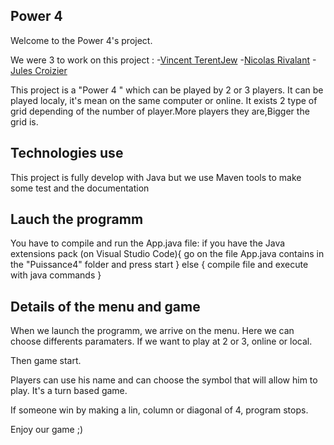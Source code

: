 ## Power 4

Welcome to the Power 4's project.

We were 3 to work on this project :
-[Vincent TerentJew](https://github.com/VincentTjw)
-[Nicolas Rivalant](https://github.com/NRIVALANT)
-[Jules Croizier](https://github.com/roulios44)

This project is a "Power 4 " which can be played by 2 or 3 players.
It can be played localy, it's mean on the same computer or online.
It exists 2 type of grid depending of the number of player.More players they are,Bigger the grid is.

## Technologies use

This project is fully develop with Java but we use Maven tools to make some test and the documentation


## Lauch the programm
You have to compile and run the App.java file:
if you have the Java extensions pack (on Visual Studio Code){
    go on the file App.java contains in the "Puissance4" folder and press start
} else {
    compile file and execute with java commands
}

## Details of the menu and game

When we launch the programm, we arrive on the menu. Here we can choose differents paramaters.
If we want to play at 2 or 3, online or local.

Then game start.

Players can use his name and can choose the symbol that will allow him to play.
It's a turn based game.

If someone win by making a lin, column or diagonal of 4, program stops.

Enjoy our game ;)